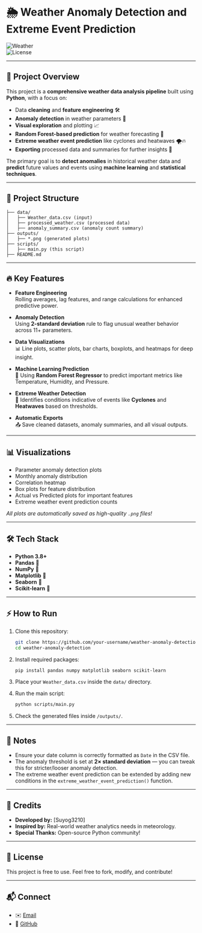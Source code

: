 # 🌦️ Weather Anomaly Detection and Extreme Event Prediction

![Weather](https://img.shields.io/badge/Project-Weather%20Analysis-blue)  
![License](https://img.shields.io/badge/License-Free-green)

---

## 📜 Project Overview

This project is a **comprehensive weather data analysis pipeline** built using **Python**, with a focus on:

- Data **cleaning** and **feature engineering** 🛠️
- **Anomaly detection** in weather parameters 🚨
- **Visual exploration** and plotting 📈
- **Random Forest-based prediction** for weather forecasting 🌳
- **Extreme weather event prediction** like cyclones and heatwaves 🌪🔥
- **Exporting** processed data and summaries for further insights 📂

The primary goal is to **detect anomalies** in historical weather data and **predict** future values and events using **machine learning** and **statistical techniques**.

---

## 📂 Project Structure

```
├── data/
│   ├── Weather_data.csv (input)
│   ├── processed_weather.csv (processed data)
│   ├── anomaly_summary.csv (anomaly count summary)
├── outputs/
│   ├── *.png (generated plots)
├── scripts/
│   ├── main.py (this script)
├── README.md
```

---

## 🔥 Key Features

- **Feature Engineering**  
  Rolling averages, lag features, and range calculations for enhanced predictive power.

- **Anomaly Detection**  
  Using **2-standard deviation** rule to flag unusual weather behavior across 11+ parameters.

- **Data Visualizations**  
  📊 Line plots, scatter plots, bar charts, boxplots, and heatmaps for deep insight.

- **Machine Learning Prediction**  
  🎯 Using **Random Forest Regressor** to predict important metrics like Temperature, Humidity, and Pressure.

- **Extreme Weather Detection**  
  🚨 Identifies conditions indicative of events like **Cyclones** and **Heatwaves** based on thresholds.

- **Automatic Exports**  
  📤 Save cleaned datasets, anomaly summaries, and all visual outputs.

---

## 📊 Visualizations

- Parameter anomaly detection plots
- Monthly anomaly distribution
- Correlation heatmap
- Box plots for feature distribution
- Actual vs Predicted plots for important features
- Extreme weather event prediction counts

_All plots are automatically saved as high-quality `.png` files!_

---

## 🛠️ Tech Stack

- **Python 3.8+**
- **Pandas** 🐼
- **NumPy** 🔢
- **Matplotlib** 🎨
- **Seaborn** 🐳
- **Scikit-learn** 🤖

---

## ⚡ How to Run

1. Clone this repository:  
   ```bash
   git clone https://github.com/your-username/weather-anomaly-detection.git
   cd weather-anomaly-detection
   ```

2. Install required packages:  
   ```bash
   pip install pandas numpy matplotlib seaborn scikit-learn
   ```

3. Place your `Weather_data.csv` inside the `data/` directory.

4. Run the main script:  
   ```bash
   python scripts/main.py
   ```

5. Check the generated files inside `/outputs/`.

---

## 📢 Notes

- Ensure your date column is correctly formatted as `Date` in the CSV file.
- The anomaly threshold is set at **2× standard deviation** — you can tweak this for stricter/looser anomaly detection.
- The extreme weather event prediction can be extended by adding new conditions in the `extreme_weather_event_prediction()` function.

---

## 🤝 Credits

- **Developed by:** [Suyog3210]
- **Inspired by:** Real-world weather analytics needs in meteorology.
- **Special Thanks:** Open-source Python community!

---

## 📜 License

This project is free to use.
Feel free to fork, modify, and contribute!

---

## 📬 Connect

- ✉️ [Email](suyogpalve030@gmail.com)
- 🐙 [GitHub](https://github.com/Suyog3210)
  
